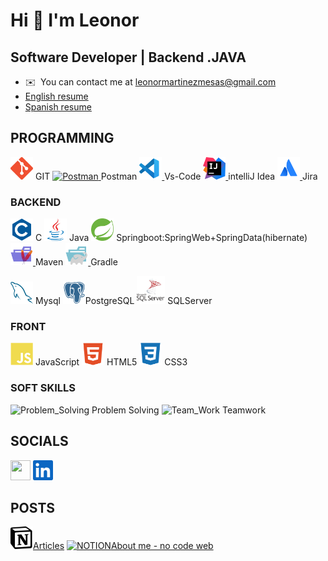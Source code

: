 Hi 👋 I'm Leonor 
==============================

Software Developer | Backend .JAVA
------------------------------------------------

*   ✉️  You can contact me at [leonormartinezmesas@gmail.com](mailto:leonormartinezmesas@gmail.com)
* [English resume](https://github.com/LeonorMalaga/LeonorMalaga/blob/main/leonoMartinezMesas_en-1p.pdf)
* [Spanish resume](https://github.com/LeonorMalaga/LeonorMalaga/blob/main/leonoMartinezMesas_es_links-1p.pdf)
## PROGRAMMING

<p align="left">
<a href="https://git-scm.com/" target="_blank" rel="noreferrer"><img src="https://github.com/LeonorMalaga/LeonorMalaga/blob/main/icons/git-colored.svg" width="36" height="36" alt="Git" /></a> GIT
<a href="https://www.postman.com/" target="_blank" rel="noreferrer"><img src="https://github.com/LeonorMalaga/LeonorMalaga/blob/fix/Users-leonor-LeonorMalaga/icons/postman-icon-svgrepo-com.svg" width="36" height="36" alt="Postman" /> </a>Postman
<a href="https://code.visualstudio.com/docs" target="_blank" rel="noreferrer"><img src="https://github.com/LeonorMalaga/LeonorMalaga/blob/main/icons/vs-code.svg" width="36" height="36" alt="VisualEstudio" /> </a>Vs-Code
<a href="https://www.jetbrains.com/help/idea/getting-started.html" target="_blank" rel="noreferrer"><img src="https://github.com/LeonorMalaga/LeonorMalaga/blob/main/icons/intellij-idea.svg" width="36" height="36" alt="intelliJ" /> </a>intelliJ Idea
<a href="https://confluence.atlassian.com/jiracoreserver073/jira-core-overview-861255604.html" target="_blank" rel="noreferrer"><img src="https://github.com/LeonorMalaga/LeonorMalaga/blob/main/icons/atlassian.svg" width="36" height="36" alt="Jira" /> </a>Jira

### BACKEND
<p align="left">
<a href="https://docs.microsoft.com/en-us/cpp/c-language" target="_blank" rel="noreferrer"><img src="https://github.com/LeonorMalaga/LeonorMalaga/blob/main/icons/c-colored.svg" width="36" height="36" alt="C#" /></a> C
<a href="https://www.oracle.com/java/" target="_blank" rel="noreferrer"><img src="https://github.com/LeonorMalaga/LeonorMalaga/blob/main/icons/java-colored.svg" width="36" height="36" alt="Java" /></a> Java
<a href="https://spring.academy/courses" target="_blank" rel="noreferrer"><img src="https://github.com/LeonorMalaga/LeonorMalaga/blob/main/icons/spring-icon-svgrepo-com.svg" width="36" height="36" alt="Spring" /></a> Springboot:SpringWeb+SpringData(hibernate)
<a href="https://mvnrepository.com/search?q=spring" target="_blank" rel="noreferrer"><img src="https://github.com/LeonorMalaga/LeonorMalaga/blob/main/icons/maven.svg" width="36" height="36" alt="maven" /> </a>Maven
<a href="https://docs.gradle.org/current/userguide/partr1_gradle_init.html" target="_blank" rel="noreferrer"><img src="https://github.com/LeonorMalaga/LeonorMalaga/blob/main/icons/gradle.svg" width="36" height="36" alt="gradle" /> </a>Gradle
</p>
<p aling="left">
<a href="https://www.mysql.com/" target="_blank" rel="noreferrer"><img src="https://github.com/LeonorMalaga/LeonorMalaga/blob/main/icons/mysql-colored.svg" width="36" height="36" alt="MySQL" /></a> Mysql
<a href="http>s://www.postgresql.org/" target="_blank" rel="noreferrer"><img src="https://github.com/LeonorMalaga/LeonorMalaga/blob/main/icons/postgresql-colored.svg" width="36" height="36" alt="PostgreSQL" /></a>PostgreSQL
<a href="https://learn.microsoft.com/en-us/sql/sql-server/" target="_blank" rel="noreferrer"><img src="https://github.com/LeonorMalaga/LeonorMalaga/blob/main/icons/microsoft-sql-server-logo.svg" width="45" height="45" alt="SQLServer" /></a> SQLServer
</p>

### FRONT
<p align="left">
<a href="https://developer.mozilla.org/en-US/docs/Web/JavaScript" target="_blank" rel="noreferrer"><img src="https://github.com/LeonorMalaga/LeonorMalaga/blob/main/icons/javascript-colored.svg" width="36" height="36" alt="JavaScript" /></a> JavaScript
<a href="https://developer.mozilla.org/en-US/docs/Glossary/HTML5" target="_blank" rel="noreferrer"><img src="https://github.com/LeonorMalaga/LeonorMalaga/blob/main/icons/html5-colored.svg" width="36" height="36" alt="HTML5" /></a> HTML5
<a href="https://www.w3.org/TR/CSS/#css" target="_blank" rel="noreferrer"><img src="https://github.com/LeonorMalaga/LeonorMalaga/blob/main/icons/css3-colored.svg" width="36" height="36" alt="CSS3" /></a> CSS3
</p>

### SOFT SKILLS

<p align= "left"><img src="https://github.com/LeonorMalaga/LeonorMalaga/blob/fix/Users-leonor-LeonorMalaga/icons/tool-svgrepo-com.svg" width="36" height="36" alt="Problem_Solving" />   Problem Solving 
<img src="https://github.com/LeonorMalaga/LeonorMalaga/blob/fix/Users-leonor-LeonorMalaga/icons/team-group-svgrepo-com.svg" width="36" height="36" alt="Team_Work" />   Teamwork </p>
                    
## SOCIALS 
<p align="left">
<a href="https://www.github.com/LeonorMalaga" target="_blank" rel="noreferrer"><img src="https://github.com/LeonorMalaga/LeonorMalaga/blob/fix/Users-leonor-LeonorMalaga/icons/github-octocat-svgrepo-com.svg" width="32" height="32" /></a>
<a href="https://www.linkedin.com/in/enleonormartinezmesas/" target="_blank" rel="noreferrer"><img src="https://github.com/LeonorMalaga/LeonorMalaga/blob/main/icons/linkedin.svg" width="32" height="32" /></a>
</p>

## POSTS
<a href="https://www.notion.so/Back-end-73b4d735bac24b139022e4679323685b?pm=c" target="_blank" rel="noreferrer"><img src="https://raw.githubusercontent.com/LeonorMalaga/LeonorMalaga/main/icons/220px-Notion-logo.svg.webp" width="36" height="36" alt="NOTION" />Articles</a> 
<a href="https://gratis-4112132.webador.es/" target="_blank" rel="noreferrer"><img src="https://github.com/LeonorMalaga/LeonorMalaga/blob/fix/Users-leonor-LeonorMalaga/icons/web-select-svgrepo-com.svg" width="36" height="36" alt="NOTION" />About me - no code web</a> 